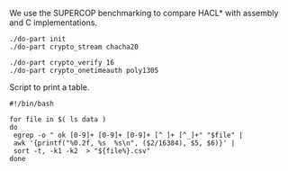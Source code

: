 We use the SUPERCOP benchmarking to compare HACL* with assembly and C implementations.

```
./do-part init
./do-part crypto_stream chacha20

./do-part crypto_verify 16
./do-part crypto_onetimeauth poly1305
```

Script to print a table.

```
#!/bin/bash

for file in $( ls data )
do
 egrep -o " ok [0-9]+ [0-9]+ [0-9]+ [^ ]+ [^_]+" "$file" |
 awk '{printf("%0.2f, %s  %s\n", ($2/16384), $5, $6)}' |
 sort -t, -k1 -k2  > "${file%}.csv"
done
```
